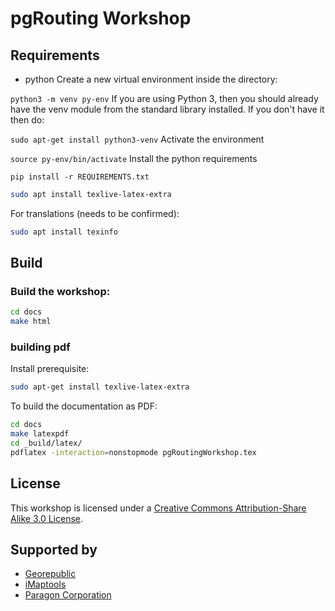 # pgRouting Workshop
## Requirements

* python
Create a new virtual environment inside the directory:

``` python3 -m venv py-env ```
If you are using Python 3, then you should already have the venv module from the standard library installed. If you don't have it then do:

``` sudo apt-get install python3-venv ```
Activate the environment

``` source py-env/bin/activate ```
Install the python requirements

``` pip install -r REQUIREMENTS.txt ```

```bash
sudo apt install texlive-latex-extra
```

For translations (needs to be confirmed):

```bash
sudo apt install texinfo
```

## Build

### Build the workshop:

```bash
cd docs
make html
```
### building pdf

Install prerequisite:
```bash
sudo apt-get install texlive-latex-extra
```

To build the documentation as PDF:

```bash
cd docs
make latexpdf
cd _build/latex/
pdflatex -interaction=nonstopmode pgRoutingWorkshop.tex
```

## License

This workshop is licensed under a [Creative Commons Attribution-Share Alike 3.0 License](http://creativecommons.org/licenses/by-sa/3.0/).

## Supported by

* [Georepublic](https://georepublic.info)
* [iMaptools](http://imaptools.com)
* [Paragon Corporation](https://www.paragoncorporation.com)
